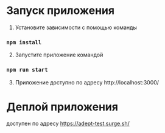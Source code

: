 # Запуск приложения

1) Установите зависимости с помощью команды
### `npm install`
2) Запустите приложение командой
### `npm run start`
3) Приложение доступно по адресу
http://localhost:3000/

# Деплой приложения
доступен по адресу https://adept-test.surge.sh/

